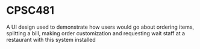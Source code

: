 # CPSC481
A UI design used to demonstrate how users would go about ordering items, splitting a bill, making order customization and requesting wait staff at a restaurant with this system installed
